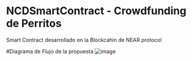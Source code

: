 # NCDSmartContract - Crowdfunding de Perritos
Smart Contract desarrollado en la Blockcahin de NEAR protocol

#Diagrama de Flujo de la propuesta
![image](https://user-images.githubusercontent.com/20521029/171559165-df18d934-2ae1-4d07-a3d8-31e65c7e920a.png)

